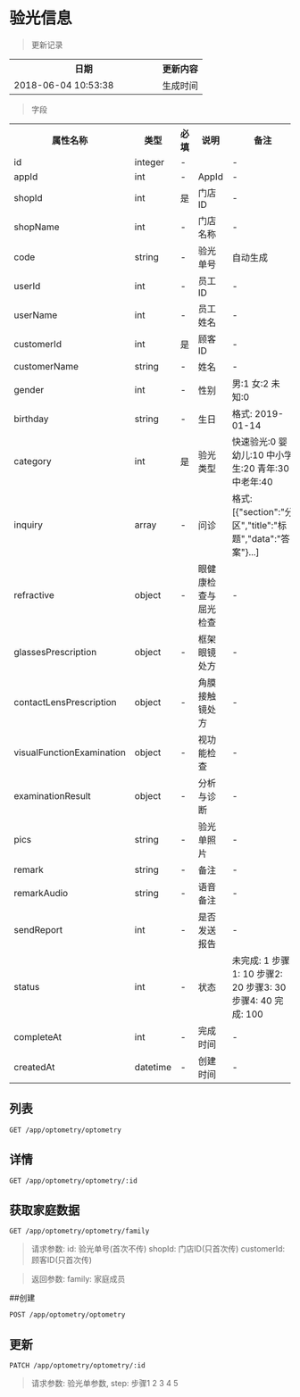 # 验光信息

> 更新记录

<table>
    <tr>
        <th style="width:250px;">日期</th>
        <th>更新内容</th>
    </tr>
    <tr>
        <td>2018-06-04 10:53:38</td>
        <td>生成时间</td>
    </tr>
</table>

> 字段

<table>
    <tr>
        <th style="width:150px;">属性名称</th>
        <th style="width:60px;">类型</th>
        <th style="width:60px;">必填</th>
        <th style="width:200px;">说明</th>
        <th>备注</th>
    </tr>
    <tr>
        <td>id</td>
        <td>integer</td>
        <td>-</td>
        <td></td>
        <td>-</td>
    </tr>
    <tr>
        <td>appId</td>
        <td>int</td>
        <td>-</td>
        <td>AppId</td>
        <td>-</td>
    </tr>
    <tr>
        <td>shopId</td>
        <td>int</td>
        <td>是</td>
        <td>门店ID</td>
        <td>-</td>
    </tr>
    <tr>
        <td>shopName</td>
        <td>int</td>
        <td>-</td>
        <td>门店名称</td>
        <td>-</td>
    </tr>
    <tr>
        <td>code</td>
        <td>string</td>
        <td>-</td>
        <td>验光单号</td>
        <td>自动生成</td>
    </tr>
    <tr>
        <td>userId</td>
        <td>int</td>
        <td>-</td>
        <td>员工ID</td>
        <td>-</td>
    </tr>
    <tr>
        <td>userName</td>
        <td>int</td>
        <td>-</td>
        <td>员工姓名</td>
        <td>-</td>
    </tr>    
    <tr>
        <td>customerId</td>
        <td>int</td>
        <td>是</td>
        <td>顾客ID</td>
        <td>-</td>
    </tr>
    <tr>
        <td>customerName</td>
        <td>string</td>
        <td>-</td>
        <td>姓名</td>
        <td>-</td>
    </tr>
    <tr>
        <td>gender</td>
        <td>int</td>
        <td>-</td>
        <td>性别</td>
        <td>男:1 女:2 未知:0</td>
    </tr>
    <tr>
        <td>birthday</td>
        <td>string</td>
        <td>-</td>
        <td>生日</td>
        <td>格式: 2019-01-14</td>
    </tr>
    <tr>
        <td>category</td>
        <td>int</td>
        <td>是</td>
        <td>验光类型</td>
        <td>快速验光:0 婴幼儿:10 中小学生:20 青年:30 中老年:40</td>
    </tr>
    <tr>
        <td>inquiry</td>
        <td>array</td>
        <td>-</td>
        <td>问诊</td>
        <td>格式: [{"section":"分区","title":"标题","data":"答案"}...]</td>
    </tr>
    <tr>
        <td>refractive</td>
        <td>object</td>
        <td>-</td>
        <td>眼健康检查与屈光检查</td>
        <td>-</td>
    </tr>
    <tr>
        <td>glassesPrescription</td>
        <td>object</td>
        <td>-</td>
        <td>框架眼镜处方</td>
        <td>-</td>
    </tr>
    <tr>
        <td>contactLensPrescription</td>
        <td>object</td>
        <td>-</td>
        <td>角膜接触镜处方</td>
        <td>-</td>
    </tr>
    <tr>
        <td>visualFunctionExamination</td>
        <td>object</td>
        <td>-</td>
        <td>视功能检查</td>
        <td>-</td>
    </tr>
    <tr>
        <td>examinationResult</td>
        <td>object</td>
        <td>-</td>
        <td>分析与诊断</td>
        <td>-</td>
    </tr>
    <tr>
        <td>pics</td>
        <td>string</td>
        <td>-</td>
        <td>验光单照片</td>
        <td>-</td>
    </tr>
    <tr>
        <td>remark</td>
        <td>string</td>
        <td>-</td>
        <td>备注</td>
        <td>-</td>
    </tr>
    <tr>
        <td>remarkAudio</td>
        <td>string</td>
        <td>-</td>
        <td>语音备注</td>
        <td>-</td>
    </tr>
    <tr>
        <td>sendReport</td>
        <td>int</td>
        <td>-</td>
        <td>是否发送报告</td>
        <td>-</td>
    </tr>
    <tr>
        <td>status</td>
        <td>int</td>
        <td>-</td>
        <td>状态</td>
        <td>未完成: 1 步骤1: 10 步骤2: 20 步骤3: 30 步骤4: 40 完成: 100</td>
    </tr>
    <tr>
        <td>completeAt</td>
        <td>int</td>
        <td>-</td>
        <td>完成时间</td>
        <td>-</td>
    </tr>    
    <tr>
        <td>createdAt</td>
        <td>datetime</td>
        <td>-</td>
        <td>创建时间</td>
        <td>-</td>
    </tr> 
</table>


## 列表

```
GET /app/optometry/optometry
```

## 详情

```
GET /app/optometry/optometry/:id
```

## 获取家庭数据

```
GET /app/optometry/optometry/family
```

>请求参数: id: 验光单号(首次不传) shopId: 门店ID(只首次传) customerId: 顾客ID(只首次传)

> 返回参数: family: 家庭成员

##创建

```
POST /app/optometry/optometry
```

## 更新

```
PATCH /app/optometry/optometry/:id
```

>请求参数: 验光单参数, step: 步骤1 2 3 4 5
